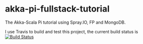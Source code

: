 # akka-pi-fullstack-tutorial

The Akka-Scala Pi tutorial using Spray.IO, FP and MongoDB.

I use Travis to build and test this project, the current build status is [![Build Status](https://travis-ci.org/julianespinel/akka-pi-fullstack-tutorial.png)](https://travis-ci.org//julianespinel/akka-pi-fullstack-tutorial)
